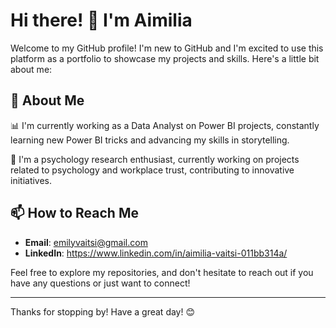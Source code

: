 # Hi there! 👋 I'm Aimilia

Welcome to my GitHub profile! I'm new to GitHub and I'm excited to use this platform as a portfolio to showcase my projects and skills. Here's a little bit about me:

## 🚀 About Me

📊 I'm currently working as a Data Analyst on Power BI projects, constantly learning new Power BI tricks and advancing my skills in storytelling.

🌱 I'm a psychology research enthusiast, currently working on projects related to psychology and workplace trust, contributing to innovative initiatives.

## 📫 How to Reach Me
- **Email**: emilyvaitsi@gmail.com
- **LinkedIn**: https://www.linkedin.com/in/aimilia-vaitsi-011bb314a/

Feel free to explore my repositories, and don't hesitate to reach out if you have any questions or just want to connect!

---

Thanks for stopping by! Have a great day! 😊


<!---
aimiliavaitsi/aimiliavaitsi is a ✨ special ✨ repository because its `README.md` (this file) appears on your GitHub profile.
You can click the Preview link to take a look at your changes.
--->
